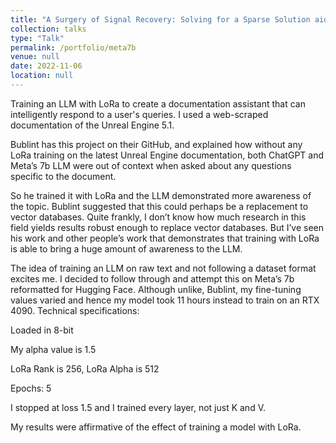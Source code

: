 ```yaml
---
title: "A Surgery of Signal Recovery: Solving for a Sparse Solution aids Image Reconstruction"
collection: talks
type: "Talk"
permalink: /portfolio/meta7b
venue: null
date: 2022-11-06
location: null
---
```


Training an LLM with LoRa to create a documentation assistant that can intelligently respond to a user's queries. I used a web-scraped documentation of the Unreal Engine 5.1.

Bublint has this project on their GitHub, and explained how without any LoRa training on the latest Unreal Engine documentation, both ChatGPT and Meta’s 7b LLM were out of context when asked about any questions specific to the document.

So he trained it with LoRa and the LLM demonstrated more awareness of the topic. Bublint suggested that this could perhaps be a replacement to vector databases. Quite frankly, I don’t know how much research in this field yields results robust enough to replace vector databases. But I’ve seen his work and other people’s work that demonstrates that training with LoRa is able to bring a huge amount of awareness to the LLM.


The idea of training an LLM on raw text and not following a dataset format excites me. I decided to follow through and attempt this on Meta’s 7b reformatted for Hugging Face. Although unlike, Bublint, my fine-tuning values varied and hence my model took 11 hours instead to train on an RTX 4090.
Technical specifications:

Loaded in 8-bit

My alpha value is 1.5

LoRa Rank is 256, LoRa Alpha is 512

Epochs: 5

I stopped at loss 1.5 and I trained every layer, not just K and V.

My results were affirmative of the effect of training a model with LoRa.
